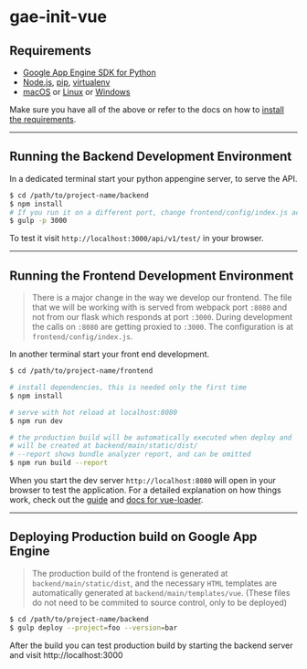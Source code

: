 gae-init-vue
============

Requirements
------------

  - [Google App Engine SDK for Python][]
  - [Node.js][], [pip][], [virtualenv][]
  - [macOS][] or [Linux][] or [Windows][]

Make sure you have all of the above or refer to the docs on how to
[install the requirements](http://docs.gae-init.appspot.com/requirement/).

- - - - - - - - - - - - - - - - - - - - - - - - - - - - - - - - - - - - - - - -

Running the Backend Development Environment
-------------------------------------------
In a dedicated terminal start your python appengine server, to serve the API.

```bash
$ cd /path/to/project-name/backend
$ npm install
# If you run it on a different port, change frontend/config/index.js accordingly
$ gulp -p 3000
```

To test it visit `http://localhost:3000/api/v1/test/` in your browser.

- - - - - - - - - - - - - - - - - - - - - - - - - - - - - - - - - - - - - - - -

Running the Frontend Development Environment
--------------------------------------------
> There is a major change in the way we develop our frontend. The file that we
will be working with is served from webpack port `:8080` and not from our
flask which responds at port `:3000`. During development the calls on `:8080` are
getting proxied to `:3000`. The configuration is at `frontend/config/index.js`.

In another terminal start your front end development.
``` bash
$ cd /path/to/project-name/frontend

# install dependencies, this is needed only the first time
$ npm install

# serve with hot reload at localhost:8080
$ npm run dev

# the production build will be automatically executed when deploy and
# will be created at backend/main/static/dist/
# --report shows bundle analyzer report, and can be omitted
$ npm run build --report
```

When you start the dev server `http://localhost:8080` will open in your browser to test the application.
For a detailed explanation on how things work, check out the [guide](http://vuejs-templates.github.io/webpack/) and [docs for vue-loader](http://vuejs.github.io/vue-loader).

- - - - - - - - - - - - - - - - - - - - - - - - - - - - - - - - - - - - - - - -
Deploying Production build on Google App Engine
-----------------------------------------------
> The production build of the frontend is generated at `backend/main/static/dist`,
and the necessary `HTML` templates are automatically generated at `backend/main/templates/vue`.
(These files do not need to be commited to source control, only to be deployed)

```bash
$ cd /path/to/project-name/backend
$ gulp deploy --project=foo --version=bar
```

After the build you can test production build by starting the backend server
and visit http://localhost:3000

[google app engine sdk for python]: https://developers.google.com/appengine/downloads
[linux]: http://www.ubuntu.com
[macos]: http://www.apple.com/macos/
[node.js]: http://nodejs.org/
[pip]: http://www.pip-installer.org/
[virtualenv]: http://www.virtualenv.org/
[windows]: http://windows.microsoft.com/
